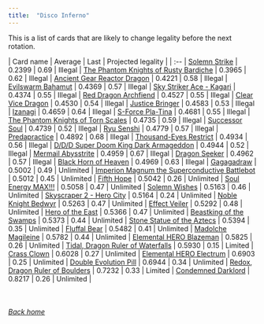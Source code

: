 ```yaml
---
title:  "Disco Inferno"
---
```


This is a list of cards that are likely to change legality before the next rotation.

| Card name | Average | Last | Projected legality |
| :-- |
[Solemn Strike](https://db.ygoprodeck.com/card/?search=Solemn%20Strike) | 0.2399 | 0.69 | Illegal |
[The Phantom Knights of Rusty Bardiche](https://db.ygoprodeck.com/card/?search=The%20Phantom%20Knights%20of%20Rusty%20Bardiche) | 0.3965 | 0.62 | Illegal |
[Ancient Gear Reactor Dragon](https://db.ygoprodeck.com/card/?search=Ancient%20Gear%20Reactor%20Dragon) | 0.4221 | 0.58 | Illegal |
[Evilswarm Bahamut](https://db.ygoprodeck.com/card/?search=Evilswarm%20Bahamut) | 0.4369 | 0.57 | Illegal |
[Sky Striker Ace - Kagari](https://db.ygoprodeck.com/card/?search=Sky%20Striker%20Ace%20-%20Kagari) | 0.4374 | 0.55 | Illegal |
[Red Dragon Archfiend](https://db.ygoprodeck.com/card/?search=Red%20Dragon%20Archfiend) | 0.4527 | 0.55 | Illegal |
[Clear Vice Dragon](https://db.ygoprodeck.com/card/?search=Clear%20Vice%20Dragon) | 0.4530 | 0.54 | Illegal |
[Justice Bringer](https://db.ygoprodeck.com/card/?search=Justice%20Bringer) | 0.4583 | 0.53 | Illegal |
[Izanagi](https://db.ygoprodeck.com/card/?search=Izanagi) | 0.4659 | 0.64 | Illegal |
[S-Force Pla-Tina](https://db.ygoprodeck.com/card/?search=S-Force%20Pla-Tina) | 0.4681 | 0.55 | Illegal |
[The Phantom Knights of Torn Scales](https://db.ygoprodeck.com/card/?search=The%20Phantom%20Knights%20of%20Torn%20Scales) | 0.4735 | 0.59 | Illegal |
[Successor Soul](https://db.ygoprodeck.com/card/?search=Successor%20Soul) | 0.4739 | 0.52 | Illegal |
[Ryu Senshi](https://db.ygoprodeck.com/card/?search=Ryu%20Senshi) | 0.4779 | 0.57 | Illegal |
[Predapractice](https://db.ygoprodeck.com/card/?search=Predapractice) | 0.4892 | 0.68 | Illegal |
[Thousand-Eyes Restrict](https://db.ygoprodeck.com/card/?search=Thousand-Eyes%20Restrict) | 0.4934 | 0.56 | Illegal |
[D/D/D Super Doom King Dark Armageddon](https://db.ygoprodeck.com/card/?search=D/D/D%20Super%20Doom%20King%20Dark%20Armageddon) | 0.4944 | 0.52 | Illegal |
[Mermail Abysstrite](https://db.ygoprodeck.com/card/?search=Mermail%20Abysstrite) | 0.4959 | 0.67 | Illegal |
[Dragon Seeker](https://db.ygoprodeck.com/card/?search=Dragon%20Seeker) | 0.4962 | 0.57 | Illegal |
[Black Horn of Heaven](https://db.ygoprodeck.com/card/?search=Black%20Horn%20of%20Heaven) | 0.4969 | 0.63 | Illegal |
[Gagagadraw](https://db.ygoprodeck.com/card/?search=Gagagadraw) | 0.5002 | 0.49 | Unlimited |
[Imperion Magnum the Superconductive Battlebot](https://db.ygoprodeck.com/card/?search=Imperion%20Magnum%20the%20Superconductive%20Battlebot) | 0.5012 | 0.45 | Unlimited |
[Fifth Hope](https://db.ygoprodeck.com/card/?search=Fifth%20Hope) | 0.5042 | 0.26 | Unlimited |
[Soul Energy MAX!!!](https://db.ygoprodeck.com/card/?search=Soul%20Energy%20MAX!!!) | 0.5058 | 0.47 | Unlimited |
[Solemn Wishes](https://db.ygoprodeck.com/card/?search=Solemn%20Wishes) | 0.5163 | 0.46 | Unlimited |
[Skyscraper 2 - Hero City](https://db.ygoprodeck.com/card/?search=Skyscraper%202%20-%20Hero%20City) | 0.5164 | 0.24 | Unlimited |
[Noble Knight Bedwyr](https://db.ygoprodeck.com/card/?search=Noble%20Knight%20Bedwyr) | 0.5263 | 0.47 | Unlimited |
[Effect Veiler](https://db.ygoprodeck.com/card/?search=Effect%20Veiler) | 0.5292 | 0.48 | Unlimited |
[Hero of the East](https://db.ygoprodeck.com/card/?search=Hero%20of%20the%20East) | 0.5366 | 0.47 | Unlimited |
[Beastking of the Swamps](https://db.ygoprodeck.com/card/?search=Beastking%20of%20the%20Swamps) | 0.5373 | 0.44 | Unlimited |
[Stone Statue of the Aztecs](https://db.ygoprodeck.com/card/?search=Stone%20Statue%20of%20the%20Aztecs) | 0.5394 | 0.35 | Unlimited |
[Fluffal Bear](https://db.ygoprodeck.com/card/?search=Fluffal%20Bear) | 0.5482 | 0.41 | Unlimited |
[Madolche Magileine](https://db.ygoprodeck.com/card/?search=Madolche%20Magileine) | 0.5782 | 0.44 | Unlimited |
[Elemental HERO Blazeman](https://db.ygoprodeck.com/card/?search=Elemental%20HERO%20Blazeman) | 0.5825 | 0.26 | Unlimited |
[Tidal, Dragon Ruler of Waterfalls](https://db.ygoprodeck.com/card/?search=Tidal,%20Dragon%20Ruler%20of%20Waterfalls) | 0.5930 | 0.15 | Limited |
[Crass Clown](https://db.ygoprodeck.com/card/?search=Crass%20Clown) | 0.6028 | 0.27 | Unlimited |
[Elemental HERO Electrum](https://db.ygoprodeck.com/card/?search=Elemental%20HERO%20Electrum) | 0.6903 | 0.25 | Unlimited |
[Double Evolution Pill](https://db.ygoprodeck.com/card/?search=Double%20Evolution%20Pill) | 0.6944 | 0.34 | Unlimited |
[Redox, Dragon Ruler of Boulders](https://db.ygoprodeck.com/card/?search=Redox,%20Dragon%20Ruler%20of%20Boulders) | 0.7232 | 0.33 | Limited |
[Condemned Darklord](https://db.ygoprodeck.com/card/?search=Condemned%20Darklord) | 0.8217 | 0.26 | Unlimited |

<br>

###### [Back home](index)